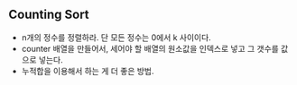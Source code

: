 

## Counting Sort
* n개의 정수를 정렬하라. 단 모든 정수는 0에서 k 사이이다.
* counter 배열을 만들어서, 세어야 할 배열의 원소값을 인덱스로 넣고 그 갯수를 값으로 넣는다.
* 누적합을 이용해서 하는 게 더 좋은 방법.